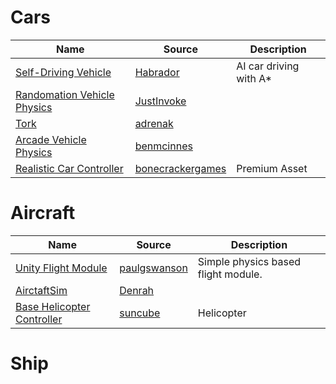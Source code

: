 
# Cars
| Name | Source | Description  |
| --- | --- | --- | 
|[Self-Driving Vehicle](https://github.com/Habrador/Self-driving-vehicle)|[Habrador](https://github.com/Habrador)| AI car driving with A*
|[Randomation Vehicle Physics](https://github.com/JustInvoke/Randomation-Vehicle-Physics)|[JustInvoke](https://github.com/JustInvoke)|
|[Tork](https://github.com/adrenak/Tork)|[adrenak](https://github.com/adrenak)|
|[Arcade Vehicle Physics](https://github.com/benmcinnes/ArcadeVehiclePhysics)|[benmcinnes](https://github.com/benmcinnes)|
|[Realistic Car Controller](https://assetstore.unity.com/packages/tools/physics/realistic-car-controller-16296)|[bonecrackergames](http://www.bonecrackergames.com/realistic-car-controller/)| Premium Asset

# Aircraft
| Name | Source | Description  |
| --- | --- | --- | 
|[Unity Flight Module](https://github.com/paulgswanson/UnityFlightModule)|[paulgswanson](https://github.com/paulgswanson)| Simple physics based flight module.
|[AirctaftSim](https://github.com/Denrah/AirctaftSim)|[Denrah](https://github.com/Denrah)|
|[Base Helicopter Controller](https://github.com/suncube/Base-Helicopter-Controller)|[suncube](https://github.com/suncube)| Helicopter
# Ship
